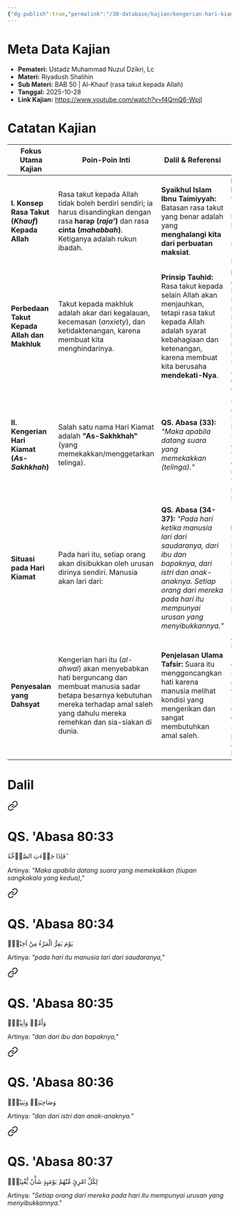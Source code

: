 ```yaml
---
{"dg-publish":true,"permalink":"/30-database/kajian/kengerian-hari-kiamat/","tags":["kajian"]}
---
```





# Meta Data Kajian 
<div><ul class="dataview list-view-ul"><li><span><strong>Pemateri:</strong> Ustadz Muhammad Nuzul Dzikri, Lc</span></li><li><span><strong>Materi:</strong> Riyadush Shalihin</span></li><li><span><strong>Sub Materi:</strong> BAB 50 | Al-Khauf (rasa takut kepada Allah)</span></li><li><span><strong>Tanggal:</strong> 2025-10-28</span></li><li><span><strong>Link Kajian:</strong> <a rel="noopener nofollow" class="external-link" href="https://www.youtube.com/watch?v=f4QmQ6-WpjI" target="_blank">https://www.youtube.com/watch?v=f4QmQ6-WpjI</a></span></li></ul></div>

# Catatan Kajian

| **Fokus Utama Kajian**                          | **Poin-Poin Inti**                                                                                                                                                                                   | **Dalil & Referensi**                                                                                                                                                                                      | **Faedah dan Aplikasi Sehari-hari**                                                                                                                                                                   |
| ----------------------------------------------- | ---------------------------------------------------------------------------------------------------------------------------------------------------------------------------------------------------- | ---------------------------------------------------------------------------------------------------------------------------------------------------------------------------------------------------------- | ----------------------------------------------------------------------------------------------------------------------------------------------------------------------------------------------------- |
| **I. Konsep Rasa Takut (_Khauf_) Kepada Allah** | Rasa takut kepada Allah tidak boleh berdiri sendiri; ia harus disandingkan dengan rasa **harap (_raja'_)** dan rasa **cinta (_mahabbah_)**. Ketiganya adalah rukun ibadah.                           | **Syaikhul Islam Ibnu Taimiyyah:** Batasan rasa takut yang benar adalah yang **menghalangi kita dari perbuatan maksiat**.                                                                                  | **Keseimbangan Hati:** Padukan tiga rukun ibadah (cinta, takut, harap) agar tidak berlebihan (ekstrem) atau meremehkan (lalai) dalam beribadah.                                                       |
| **Perbedaan Takut Kepada Allah dan Makhluk**    | Takut kepada makhluk adalah akar dari kegalauan, kecemasan (_anxiety_), dan ketidaktenangan, karena membuat kita menghindarinya.                                                                     | **Prinsip Tauhid:** Rasa takut kepada selain Allah akan menjauhkan, tetapi rasa takut kepada Allah adalah syarat kebahagiaan dan ketenangan, karena membuat kita berusaha **mendekati-Nya**.               | **Ketenangan Jiwa:** Sadari bahwa rasa takut kepada Allah membawa ketenangan, bukan kegelisahan, karena ia mendorong kita untuk lari _kepada_ Allah, bukan lari _dari_ Allah.                         |
| **II. Kengerian Hari Kiamat (_As-Sakhkhah_)**   | Salah satu nama Hari Kiamat adalah **"As-Sakhkhah"** (yang memekakkan/menggetarkan telinga).                                                                                                         | **QS. Abasa (33):** _"Maka apabila datang suara yang memekakkan (telinga)."_                                                                                                                               | **Tadabbur Ayat:** Jangan remehkan atau jadikan Hari Kiamat sebagai lelucon. Tiupan sangkakala kedua adalah peristiwa yang sangat dahsyat dan menakutkan, yang akan menggoncangkan hati.              |
| **Situasi pada Hari Kiamat**                    | Pada hari itu, setiap orang akan disibukkan oleh urusan dirinya sendiri. Manusia akan lari dari:                                                                                                     | **QS. Abasa (34-37):** _"Pada hari ketika manusia lari dari saudaranya, dari ibu dan bapaknya, dari istri dan anak-anaknya. Setiap orang dari mereka pada hari itu mempunyai urusan yang menyibukkannya."_ | **Prioritas Amalan:** Dunia tidak akan bisa membantu di hari itu, bahkan keluarga terdekat sekalipun. Fokus pada amal saleh karena ia adalah satu-satunya penolong sejati.                            |
| **Penyesalan yang Dahsyat**                     | Kengerian hari itu (_al-ahwal_) akan menyebabkan hati berguncang dan membuat manusia sadar betapa besarnya kebutuhan mereka terhadap amal saleh yang dahulu mereka remehkan dan sia-siakan di dunia. | **Penjelasan Ulama Tafsir:** Suara itu menggoncangkan hati karena manusia melihat kondisi yang mengerikan dan sangat membutuhkan amal saleh.                                                               | **Amalan Praktis:** **Segeralah (_badiru bil a'mal_)** dalam beramal saleh selagi pintu amal masih terbuka. Kesempatan di dunia tidak akan datang selamanya, dan penyesalan di akhirat tidak berguna. |
 
# Dalil

<div class="transclusion internal-embed is-loaded"><a class="markdown-embed-link" href="/30-database/al-quran/all-surah/#qs-abasa-80-33" aria-label="Open link"><svg xmlns="http://www.w3.org/2000/svg" width="24" height="24" viewBox="0 0 24 24" fill="none" stroke="currentColor" stroke-width="2" stroke-linecap="round" stroke-linejoin="round" class="svg-icon lucide-link"><path d="M10 13a5 5 0 0 0 7.54.54l3-3a5 5 0 0 0-7.07-7.07l-1.72 1.71"></path><path d="M14 11a5 5 0 0 0-7.54-.54l-3 3a5 5 0 0 0 7.07 7.07l1.71-1.71"></path></svg></a><div class="markdown-embed">



# QS. 'Abasa 80:33
فَاِذَا جَاۤءَتِ الصَّاۤخَّةُ ۖ

Artinya: *"Maka apabila datang suara yang memekakkan (tiupan sangkakala yang kedua),"*



</div></div>


<div class="transclusion internal-embed is-loaded"><a class="markdown-embed-link" href="/30-database/al-quran/all-surah/#qs-abasa-80-34" aria-label="Open link"><svg xmlns="http://www.w3.org/2000/svg" width="24" height="24" viewBox="0 0 24 24" fill="none" stroke="currentColor" stroke-width="2" stroke-linecap="round" stroke-linejoin="round" class="svg-icon lucide-link"><path d="M10 13a5 5 0 0 0 7.54.54l3-3a5 5 0 0 0-7.07-7.07l-1.72 1.71"></path><path d="M14 11a5 5 0 0 0-7.54-.54l-3 3a5 5 0 0 0 7.07 7.07l1.71-1.71"></path></svg></a><div class="markdown-embed">



# QS. 'Abasa 80:34
يَوْمَ يَفِرُّ الْمَرْءُ مِنْ اَخِيْهِۙ

Artinya: *"pada hari itu manusia lari dari saudaranya,"*



</div></div>

<div class="transclusion internal-embed is-loaded"><a class="markdown-embed-link" href="/30-database/al-quran/all-surah/#qs-abasa-80-35" aria-label="Open link"><svg xmlns="http://www.w3.org/2000/svg" width="24" height="24" viewBox="0 0 24 24" fill="none" stroke="currentColor" stroke-width="2" stroke-linecap="round" stroke-linejoin="round" class="svg-icon lucide-link"><path d="M10 13a5 5 0 0 0 7.54.54l3-3a5 5 0 0 0-7.07-7.07l-1.72 1.71"></path><path d="M14 11a5 5 0 0 0-7.54-.54l-3 3a5 5 0 0 0 7.07 7.07l1.71-1.71"></path></svg></a><div class="markdown-embed">



# QS. 'Abasa 80:35
وَاُمِّهٖ وَاَبِيْهِۙ

Artinya: *"dan dari ibu dan bapaknya,"*



</div></div>

<div class="transclusion internal-embed is-loaded"><a class="markdown-embed-link" href="/30-database/al-quran/all-surah/#qs-abasa-80-36" aria-label="Open link"><svg xmlns="http://www.w3.org/2000/svg" width="24" height="24" viewBox="0 0 24 24" fill="none" stroke="currentColor" stroke-width="2" stroke-linecap="round" stroke-linejoin="round" class="svg-icon lucide-link"><path d="M10 13a5 5 0 0 0 7.54.54l3-3a5 5 0 0 0-7.07-7.07l-1.72 1.71"></path><path d="M14 11a5 5 0 0 0-7.54-.54l-3 3a5 5 0 0 0 7.07 7.07l1.71-1.71"></path></svg></a><div class="markdown-embed">



# QS. 'Abasa 80:36
وَصَاحِبَتِهٖ وَبَنِيْهِۗ

Artinya: *"dan dari istri dan anak-anaknya."*



</div></div>

<div class="transclusion internal-embed is-loaded"><a class="markdown-embed-link" href="/30-database/al-quran/all-surah/#qs-abasa-80-37" aria-label="Open link"><svg xmlns="http://www.w3.org/2000/svg" width="24" height="24" viewBox="0 0 24 24" fill="none" stroke="currentColor" stroke-width="2" stroke-linecap="round" stroke-linejoin="round" class="svg-icon lucide-link"><path d="M10 13a5 5 0 0 0 7.54.54l3-3a5 5 0 0 0-7.07-7.07l-1.72 1.71"></path><path d="M14 11a5 5 0 0 0-7.54-.54l-3 3a5 5 0 0 0 7.07 7.07l1.71-1.71"></path></svg></a><div class="markdown-embed">



# QS. 'Abasa 80:37
لِكُلِّ امْرِئٍ مِّنْهُمْ يَوْمَىِٕذٍ شَأْنٌ يُّغْنِيْهِۗ

Artinya: *"Setiap orang dari mereka pada hari itu mempunyai urusan yang menyibukkannya."*



</div></div>
